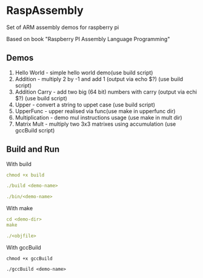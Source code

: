 # RaspAssembly
Set of ARM assembly demos for raspberry pi

Based on book "Raspberry PI Assembly Language Programming"

## Demos

1. Hello World - simple hello world demo(use build script)
2. Addition - multiply 2 by -1 and add 1 (output via echo $?) (use build  script)
3. Addition Carry - add two big (64 bit) numbers with carry (output via echi $?) (use build script) 
4. Upper - convert a string to uppet case (use build script)
5. UpperFunc - upper realised via func(use make in upperfunc dir)
6. Multiplication - demo mul instructions usage (use make in mult dir)
7. Matrix Mult - multiply two 3x3 matrixes using accumulation (use gccBuild script)

## Build and Run
With build

```yaml
chmod +x build

./build <demo-name>

./bin/<demo-name>
```

With make

```yaml
cd <demo-dir>
make

./<objfile>
```

With gccBuild

```
chmod +x gccBuild

./gccBuild <demo-name>
```
